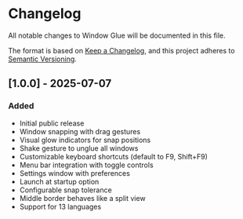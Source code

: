 # Changelog

All notable changes to Window Glue will be documented in this file.

The format is based on [Keep a Changelog](https://keepachangelog.com/en/1.0.0/),
and this project adheres to [Semantic Versioning](https://semver.org/spec/v2.0.0.html).

## [1.0.0] - 2025-07-07

### Added
- Initial public release
- Window snapping with drag gestures
- Visual glow indicators for snap positions
- Shake gesture to unglue all windows
- Customizable keyboard shortcuts (default to F9, Shift+F9)
- Menu bar integration with toggle controls
- Settings window with preferences
- Launch at startup option
- Configurable snap tolerance
- Middle border behaves like a split view
- Support for 13 languages
